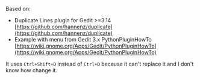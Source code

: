 Based on: 

- Duplicate Lines plugin for Gedit >=3.14 [https://github.com/hannenz/duplicate](https://github.com/hannenz/duplicate)
- Example with menu from Gedit 3.x PythonPluginHowTo [https://wiki.gnome.org/Apps/Gedit/PythonPluginHowTo](https://wiki.gnome.org/Apps/Gedit/PythonPluginHowTo)

It uses `Ctrl+Shift+D` instead of `Ctrl+D` because it can't replace it and I don't know how change it.


